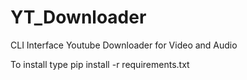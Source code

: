 # YT_Downloader
CLI Interface Youtube Downloader for Video and Audio

To install type pip install -r requirements.txt

